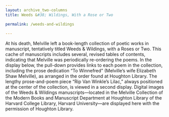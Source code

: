 ```yaml
---
layout: archive_two-columns
title: Weeds &#38; Wildings, With a Rose or Two

permalink: /weeds-and-wildings
 
---
```

 
At his death, Melville left a book-length collection of poetic works in manuscript, tentatively titled Weeds & Wildings, with a Roses or Two. This cache of manuscripts includes several, revised tables of contents, indicating that Melville was periodically re-ordering the poems. In the display below, the pull-down provides links to each poem in the collection, including the prose dedication “To Winnefred” (Melville’s wife Elizabeth Shaw Melville), as arranged in the order found at Houghton Library. The lengthy prose-and-poem piece “Rip Van Winkle’s Lilac,” always positioned at the center of the collection, is viewed in a second display. Digital images of the Weeds & Wildings manuscripts—located in the Melville Collection of the Modern Books and Manuscript Department at Houghton Library of the Harvard College Library, Harvard University—are displayed here with the permission of Houghton Library.  
